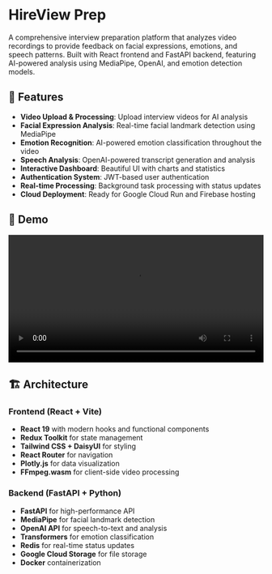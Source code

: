 # HireView Prep

A comprehensive interview preparation platform that analyzes video recordings to provide feedback on facial expressions, emotions, and speech patterns. Built with React frontend and FastAPI backend, featuring AI-powered analysis using MediaPipe, OpenAI, and emotion detection models.

## 🚀 Features

- **Video Upload & Processing**: Upload interview videos for AI analysis
- **Facial Expression Analysis**: Real-time facial landmark detection using MediaPipe
- **Emotion Recognition**: AI-powered emotion classification throughout the video
- **Speech Analysis**: OpenAI-powered transcript generation and analysis
- **Interactive Dashboard**: Beautiful UI with charts and statistics
- **Authentication System**: JWT-based user authentication
- **Real-time Processing**: Background task processing with status updates
- **Cloud Deployment**: Ready for Google Cloud Run and Firebase hosting

## 🎥 Demo

<video width="100%" controls>
  <source src="demo.mp4" type="video/quicktime">
  Your browser does not support the video tag.
</video>

## 🏗️ Architecture

### Frontend (React + Vite)
- **React 19** with modern hooks and functional components
- **Redux Toolkit** for state management
- **Tailwind CSS + DaisyUI** for styling
- **React Router** for navigation
- **Plotly.js** for data visualization
- **FFmpeg.wasm** for client-side video processing

### Backend (FastAPI + Python)
- **FastAPI** for high-performance API
- **MediaPipe** for facial landmark detection
- **OpenAI API** for speech-to-text and analysis
- **Transformers** for emotion classification
- **Redis** for real-time status updates
- **Google Cloud Storage** for file storage
- **Docker** containerization
